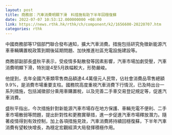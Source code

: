 ```yaml
---
layout: post
title: 商務部：汽車消費明顯下滑　料措施有助下半年回穩復蘇
date: 2022-07-07 10:53:12.000000000 +08:00
link: https://news.rthk.hk/rthk/ch/component/k2/1656600-20220707.htm
categories: rthk
---
```


中國商務部等17個部門聯合發布通知，擴大汽車消費。措施包括研究免徵新能源汽車車輛購置稅政策到期後延期問題、加快推進社區充電設施建設等。 

商務部副部長盛秋平表示，受疫情多點散發等因素影響，汽車市場加劇受壓，汽車消費明顯下滑，特別是4至5月跌幅較大，形勢嚴峻。

他提到，去年全國汽車類零售商品額達4.4萬億元人民幣，佔社會消費品零售總額9.9%，是消費市場重要支柱。國務院高度重視汽車消費下行情況，已及時出台一系列措施，包括減徵部分乘用車購置稅，以及完善二手車交易登記規定等，促進汽車消費。

盛秋平指出，今次措施針對新能源汽車市場存在地方保護、車輛充電不便利、二手車市場散弱等問題，提出針對性和更務實舉措，進一步促進汽車市場釋放潛力。隨著疫情得到有效控制，加上各項措施見效，汽車消費將持續回穩復蘇，下半年汽車消費有望較快增長，為穩定宏觀經濟大局發揮積極作用。
